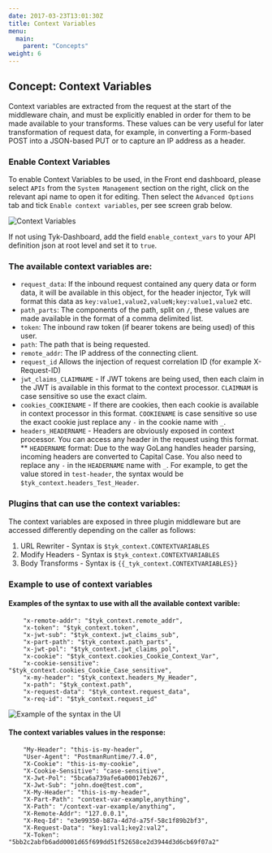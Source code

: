 ```yaml
---
date: 2017-03-23T13:01:30Z
title: Context Variables
menu:
  main:
    parent: "Concepts"
weight: 6 
---
```


## Concept: Context Variables

Context variables are extracted from the request at the start of the middleware chain, and must be explicitly enabled in order for them to be made available to your transforms. These values can be very useful for later transformation of request data, for example, in converting a Form-based POST into a JSON-based PUT or to capture an IP address as a header.

### Enable Context Variables
To enable Context Variables to be used, in the Front end dashboard, please select `APIs` from the `System Management` section on the right, click on the relevant api name to open it for editing. Then select the `Advanced Options` tab and tick `Enable context variables`, per see screen grab below.

![Context Variables][1]

If not using Tyk-Dashboard, add the field `enable_context_vars` to your API definition json at root level and set it to `true`.

### The available context variables are:

*   `request_data`: If the inbound request contained any query data or form data, it will be available in this object, for the header injector, Tyk will format this data as `key:value1,value2,valueN;key:value1,value2` etc.
*   `path_parts`: The components of the path, split on `/`, these values are made available in the format of a comma delimited list.
*   `token`: The inbound raw token (if bearer tokens are being used) of this user.
*   `path`: The path that is being requested.
*   `remote_addr`: The IP address of the connecting client.
*   `request_id` Allows the injection of request correlation ID (for example X-Request-ID)
*   `jwt_claims_CLAIMNAME` - If JWT tokens are being used, then each claim in the JWT is available in this format to the context processor. `CLAIMNAM` is case sensitive so use the exact claim.
*   `cookies_COOKIENAME` - If there are cookies, then each cookie is available in context processor in this format. `COOKIENAME` is case sensitive so use the exact cookie just replace any `-` in the cookie name with `_`.
*   `headers_HEADERNAME` - Headers are obviously exposed in context processor. You can access any header in the request using this format. 
** `HEADERNAME` format: Due to the way GoLang handles header parsing, incoming headers are converted to Capital Case. You also need to replace any `-` in the `HEADERNAME` name with `_`. For example, to get the value stored in `test-header`, the syntax would be `$tyk_context.headers_Test_Header`.


### Plugins that can use the context variables:
The context variables are exposed in three plugin middleware but are accessed differently depending on the caller as follows:
1.   URL Rewriter - Syntax is `$tyk_context.CONTEXTVARIABLES`
2.   Modify Headers - Syntax is `$tyk_context.CONTEXTVARIABLES`
3.   Body Transforms - Syntax is `{{_tyk_context.CONTEXTVARIABLES}}`

### Example to use of context variables

#### Examples of the syntax to use with all the available context varible:
```{.json}
    "x-remote-addr": "$tyk_context.remote_addr",
    "x-token": "$tyk_context.token",
    "x-jwt-sub": "$tyk_context.jwt_claims_sub",
    "x-part-path": "$tyk_context.path_parts",
    "x-jwt-pol": "$tyk_context.jwt_claims_pol",
    "x-cookie": "$tyk_context.cookies_Cookie_Context_Var",
    "x-cookie-sensitive": "$tyk_context.cookies_Cookie_Case_sensitive",
    "x-my-header": "$tyk_context.headers_My_Header",
    "x-path": "$tyk_context.path",
    "x-request-data": "$tyk_context.request_data",
    "x-req-id": "$tyk_context.request_id"
```
![Example of the syntax in the UI][2]

#### The context variables values in the response:
```{.json}
    "My-Header": "this-is-my-header",
    "User-Agent": "PostmanRuntime/7.4.0",
    "X-Cookie": "this-is-my-cookie",
    "X-Cookie-Sensitive": "case-sensitive",
    "X-Jwt-Pol": "5bca6a739afe6a00017eb267",
    "X-Jwt-Sub": "john.doe@test.com",
    "X-My-Header": "this-is-my-header",
    "X-Part-Path": "context-var-example,anything",
    "X-Path": "/context-var-example/anything",
    "X-Remote-Addr": "127.0.0.1",
    "X-Req-Id": "e3e99350-b87a-4d7d-a75f-58c1f89b2bf3",
    "X-Request-Data": "key1:val1;key2:val2",
    "X-Token": "5bb2c2abfb6add0001d65f699dd51f52658ce2d3944d3d6cb69f07a2"
```


[1]: /docs/img/dashboard/system-management/context_variables_2.5.png

[2]: /docs/img/dashboard/system-management/context_variables_ui.png
